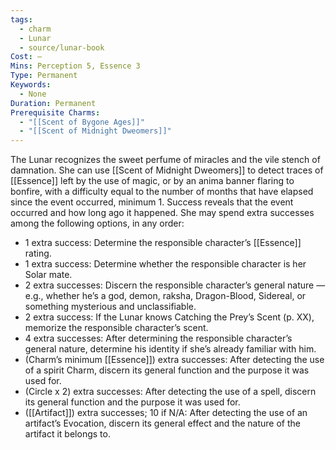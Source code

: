 ```yaml
---
tags:
  - charm
  - Lunar
  - source/lunar-book
Cost: —
Mins: Perception 5, Essence 3
Type: Permanent
Keywords:
  - None
Duration: Permanent
Prerequisite Charms:
  - "[[Scent of Bygone Ages]]"
  - "[[Scent of Midnight Dweomers]]"
---
```

The Lunar recognizes the sweet perfume of miracles and the vile stench of damnation. She can use [[Scent of Midnight Dweomers]] to detect traces of [[Essence]] left by the use of magic, or by an anima banner flaring to bonfire, with a difficulty equal to the number of months that have elapsed since the event occurred, minimum 1. Success reveals that the event occurred and how long ago it happened. She may spend extra successes among the following options, in any order: 
-  1 extra success: Determine the responsible character’s [[Essence]] rating. 
-  1 extra success: Determine whether the responsible character is her Solar mate. 
-  2 extra successes: Discern the responsible character’s general nature — e.g., whether he’s a god, demon, raksha, Dragon-Blood, Sidereal, or something mysterious and unclassifiable. 
-  2 extra success: If the Lunar knows Catching the Prey’s Scent (p. XX), memorize the responsible character’s scent. 
-  4 extra successes: After determining the responsible character’s general nature, determine his identity if she’s already familiar with him. 
-  (Charm’s minimum [[Essence]]) extra successes: After detecting the use of a spirit Charm, discern its general function and the purpose it was used for. 
-  (Circle x 2) extra successes: After detecting the use of a spell, discern its general function and the purpose it was used for. 
-  ([[Artifact]]) extra successes; 10 if N/A: After detecting the use of an artifact’s Evocation, discern its general effect and the nature of the artifact it belongs to.